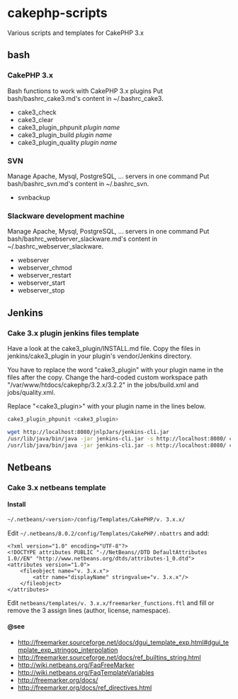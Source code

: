 # cakephp-scripts

Various scripts and templates for CakePHP 3.x

## bash

### CakePHP 3.x

Bash functions to work with CakePHP 3.x plugins
Put bash/bashrc_cake3.md's content in ~/.bashrc_cake3.

- cake3_check
- cake3_clear
- cake3_plugin_phpunit *plugin name*
- cake3_plugin_build *plugin name*
- cake3_plugin_quality *plugin name*

### SVN

Manage Apache, Mysql, PostgreSQL, ... servers in one command
Put bash/bashrc_svn.md's content in ~/.bashrc_svn.

- svnbackup

### Slackware development machine

Manage Apache, Mysql, PostgreSQL, ... servers in one command
Put bash/bashrc_webserver_slackware.md's content in ~/.bashrc_webserver_slackware.

- webserver
- webserver_chmod
- webserver_restart
- webserver_start
- webserver_stop

## Jenkins

### Cake 3.x plugin jenkins files template

Have a look at the cake3_plugin/INSTALL.md file.
Copy the files in jenkins/cake3_plugin in your plugin's vendor/Jenkins directory.

You have to replace the word "cake3_plugin" with your plugin name in the files after the copy.
Change the hard-coded custom workspace path "/var/www/htdocs/cakephp/3.2.x/3.2.2"
in the jobs/build.xml and jobs/quality.xml.

Replace "<cake3_plugin>" with your plugin name in the lines below.

```bash
cake3_plugin_phpunit <cake3_plugin>

wget http://localhost:8080/jnlpJars/jenkins-cli.jar
/usr/lib/java/bin/java -jar jenkins-cli.jar -s http://localhost:8080/ create-job "CakePHP 3 Plugin <cake3_plugin>" < "plugins/<cake3_plugin>/vendor/Jenkins/jobs/build.xml"
/usr/lib/java/bin/java -jar jenkins-cli.jar -s http://localhost:8080/ create-job "CakePHP 3 Plugin <cake3_plugin> Quality" < "plugins/<cake3_plugin>/vendor/Jenkins/jobs/quality.xml"
```

## Netbeans

### Cake 3.x netbeans template

#### Install

```bash
~/.netbeans/<version>/config/Templates/CakePHP/v. 3.x.x/
```

Edit `~/.netbeans/8.0.2/config/Templates/CakePHP/.nbattrs` and add:
```
<?xml version="1.0" encoding="UTF-8"?>
<!DOCTYPE attributes PUBLIC "-//NetBeans//DTD DefaultAttributes 1.0//EN" "http://www.netbeans.org/dtds/attributes-1_0.dtd">
<attributes version="1.0">
    <fileobject name="v. 3.x.x">
        <attr name="displayName" stringvalue="v. 3.x.x"/>
    </fileobject>
</attributes>
```

Edit `netbeans/templates/v. 3.x.x/freemarker_functions.ftl` and fill or remove the
3 assign lines (author, license, namespace).

#### @see
- http://freemarker.sourceforge.net/docs/dgui_template_exp.html#dgui_template_exp_stringop_interpolation
- http://freemarker.sourceforge.net/docs/ref_builtins_string.html
- http://wiki.netbeans.org/FaqFreeMarker
- http://wiki.netbeans.org/FaqTemplateVariables
- http://freemarker.org/docs/
- http://freemarker.org/docs/ref_directives.html